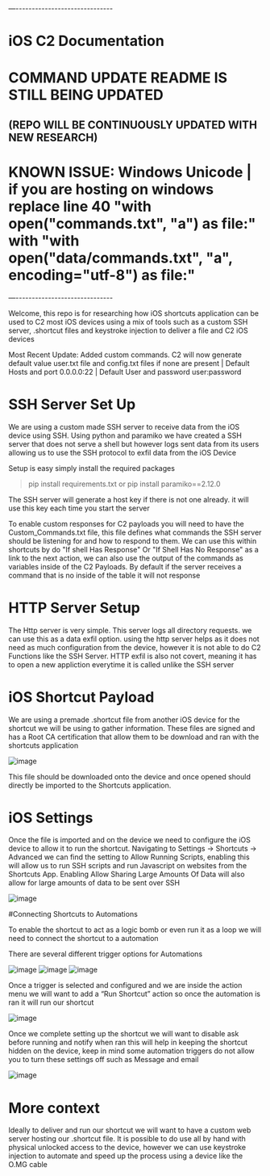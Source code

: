 —------------------------------
# iOS C2 Documentation

# COMMAND UPDATE README IS STILL BEING UPDATED

## (REPO WILL BE CONTINUOUSLY UPDATED WITH NEW RESEARCH) 

# KNOWN ISSUE: Windows Unicode | if you are hosting on windows replace line 40 "with open("commands.txt", "a") as file:" with "with open("data/commands.txt", "a", encoding="utf-8") as file:"
—------------------------------

Welcome, this repo is for researching how iOS shortcuts application can be used to C2 most iOS devices using a mix of tools such as a custom SSH server, .shortcut files and keystroke injection to deliver a file and C2 iOS devices

Most Recent Update: Added custom commands. C2 will now generate default value user.txt file and config.txt files if none are present 
| Default Hosts and port 0.0.0.0:22 
| Default User and password user:password

# SSH Server Set Up

We are using a custom made SSH server to receive data from the iOS device using SSH. Using python and paramiko we have created a SSH server that does not serve a shell but however logs sent data from its users allowing us to use the SSH protocol to exfil data from the iOS Device

Setup is easy simply install the required packages 

> pip install requirements.txt
> or
> pip install paramiko==2.12.0

The SSH server will generate a host key if there is not one already.  it will use this key each time you start the server 

To enable custom responses for C2 payloads you will need to have the Custom_Commands.txt file, this file defines what commands the SSH server should be listening for and how to respond to them. We can use this within shortcuts by do "If shell Has Response" Or "If Shell Has No Response" as a link to the next action, we can also use the output of the commands as variables inside of the C2 Payloads. By default if the server receives a command that is no inside of the table it will not response


# HTTP Server Setup 

The Http server is very simple. This server logs all directory requests. we can use this as a data exfil option. using the http server helps as it does not need as much configuration from the device, however it is not able to do C2 Functions like the SSH Server. HTTP exfil is also not covert, meaning it has to open a new appliction everytime it is called unlike the SSH server

# iOS Shortcut Payload 

We are using a premade .shortcut file from another iOS device for the shortcut we will be using to gather information. These files are signed and has a Root CA certification that allow them to be download and ran with the shortcuts application 

![image](https://github.com/Peaakss/iOS-C2-BETA/assets/115900893/d93f1553-7553-411d-a876-a404d95fc1ed)


This file should be downloaded onto the device and once opened should directly be imported to the Shortcuts application. 

# iOS Settings 

Once the file is imported and on the device we need to configure the iOS device to allow it to run the shortcut. Navigating to Settings -> Shortcuts -> Advanced we can find the setting to Allow Running Scripts, enabling this will allow us to run SSH scripts and run Javascript on websites from the Shortcuts App. Enabling Allow Sharing Large Amounts Of Data will also allow for large amounts of data to be sent over SSH 

![image](https://github.com/Peaakss/iOS-C2-BETA/assets/115900893/62c9a031-f8be-4dd0-ad6b-a86dd8159a56)



#Connecting Shortcuts to Automations 

To enable the shortcut to act as a logic bomb or even run it as a loop we will need to connect the shortcut to a automation 

There are several different trigger options for Automations

![image](https://github.com/Peaakss/iOS-C2-BETA/assets/115900893/23e5ee5b-5413-4d6c-b217-2167746b69b9)
![image](https://github.com/Peaakss/iOS-C2-BETA/assets/115900893/d0cc33e0-fc41-49a5-889e-bb97317fa0fe)
![image](https://github.com/Peaakss/iOS-C2-BETA/assets/115900893/8ea993a6-65c4-442f-a967-a3b60569d8fe) 

Once a trigger is selected and configured and we are inside the action menu we will want to add a “Run Shortcut” action so once the automation is ran it will run our shortcut 

![image](https://github.com/Peaakss/iOS-C2-BETA/assets/115900893/a8defb14-1990-4082-95dc-722b8805a20f)

Once we complete setting up the shortcut we will want to disable ask before running and notify when ran this will help in keeping the shortcut hidden on the device, keep in mind some automation triggers do not allow you to turn these settings off such as Message and email 

![image](https://github.com/Peaakss/iOS-C2-BETA/assets/115900893/9df12376-29d7-45f2-bf9a-b3e2074a8045)

# More context 

Ideally to deliver and run our shortcut we will want to have a custom web server hosting our .shortcut file. It is possible to do use all by hand with physical unlocked access to the device, however we can use keystroke injection to automate and speed up the process using a device like the O.MG cable 



